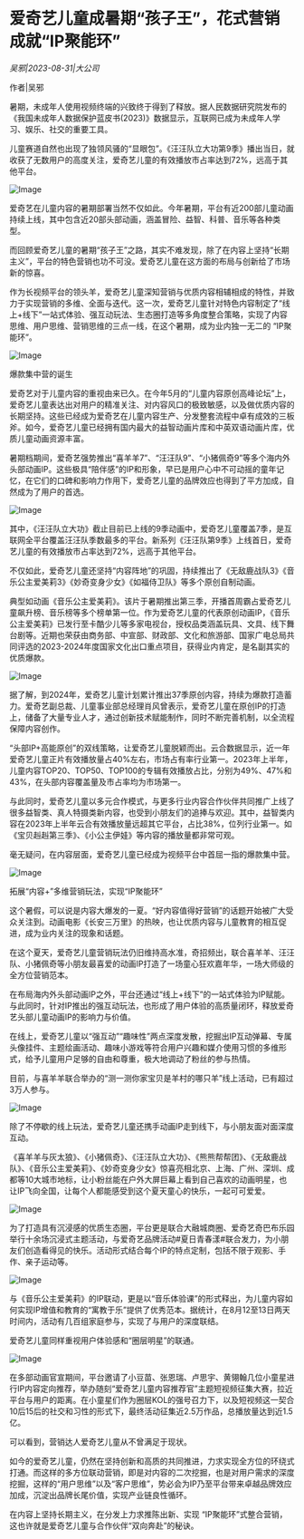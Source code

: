 # 爱奇艺儿童成暑期“孩子王”，花式营销成就“IP聚能环”

*吴邪|2023-08-31|大公司*

作者|吴邪

暑期，未成年人使用视频终端的兴致终于得到了释放。据人民数据研究院发布的《我国未成年人数据保护蓝皮书(2023)》数据显示，互联网已成为未成年人学习、娱乐、社交的重要工具。

儿童赛道自然也出现了独领风骚的“显眼包”。《汪汪队立大功第9季》播出当日，就收获了无数用户的高度关注，爱奇艺儿童的有效播放市占率达到72%，远高于其他平台。

![Image](https://mp.toutiao.com/mp/agw/article_material/open_image/get?code=YTI2Mjc0MTkxOGQ2NzQyMTNlYzE5ZDJlZWQxOGM2MmEsMTY5MzQ4ODE2NzkxNQ==)

爱奇艺在儿童内容的暑期部署当然不仅如此。今年暑期，平台有近200部儿童动画持续上线，其中包含近20部头部动画，涵盖冒险、益智、科普、音乐等各种类型。

而回顾爱奇艺儿童的暑期“孩子王”之路，其实不难发现，除了在内容上坚持“长期主义”，平台的特色营销也功不可没。爱奇艺儿童在这方面的布局与创新给了市场新的惊喜。

作为长视频平台的领头羊，爱奇艺儿童深知营销与优质内容相辅相成的特性，并致力于实现营销的多维、全面与迭代。这一次，爱奇艺儿童针对特色内容制定了“线上+线下”一站式体验、强互动玩法、生态圈打造等多角度整合策略，实现了内容思维、用户思维、营销思维的三点一线，在这个暑期，成为业内独一无二的 “IP聚能环”。

![Image](https://mp.toutiao.com/mp/agw/article_material/open_image/get?code=YzJkNzczYjU5ZDQ2ZDBmNDgzMDRmOTY0ZDAyYTA3MzEsMTY5MzQ4ODE2NzkxNQ==)

爆款集中营的诞生

爱奇艺对于儿童内容的重视由来已久。在今年5月的“儿童内容原创高峰论坛”上，爱奇艺儿童表达出对用户的精准关注、对内容风口的极致敏感，以及做优质内容的长期坚持。这些已经成为爱奇艺在儿童内容生产、分发整套流程中卓有成效的三板斧。如今，爱奇艺儿童已经拥有国内最大的益智动画片库和中英双语动画片库，优质儿童动画资源丰富。

暑期档期间，爱奇艺强势推出“喜羊羊7”、“汪汪队9”、“小猪佩奇9”等多个海内外头部动画IP。这些极具“陪伴感”的IP和形象，早已是用户心中不可动摇的童年记忆，在它们的口碑和影响力作用下，爱奇艺儿童的品牌效应也得到了平方加成，自然成为了用户的首选。

![Image](https://mp.toutiao.com/mp/agw/article_material/open_image/get?code=MzA4MDRkYWUzNzA0NjA4MjE4MmFhZDdlZTdlY2UyMWEsMTY5MzQ4ODE2NzkxNg==)

其中，《汪汪队立大功》截止目前已上线的9季动画中，爱奇艺儿童覆盖7季，是互联网全平台覆盖汪汪队季数最多的平台。新系列《汪汪队第9季》上线首日，爱奇艺儿童的有效播放市占率达到72%，远高于其他平台。

不仅如此，爱奇艺儿童还坚持“内容阵地”的巩固，持续推出了《无敌鹿战队3》《音乐公主爱美莉3》《妙奇变身少女》《如福侍卫队》等多个原创自制动画。

典型如动画《音乐公主爱美莉》。该片于暑期推出第三季，开播首周霸占爱奇艺儿童飙升榜、音乐榜等多个榜单第一位。作为爱奇艺儿童的代表原创动画IP，《音乐公主爱美莉》已发行至卡酷少儿等多家电视台，授权品类涵盖玩具、文具、线下舞台剧等。近期也荣获由商务部、中宣部、财政部、文化和旅游部、国家广电总局共同评选的2023-2024年度国家文化出口重点项目，获得业内肯定，是名副其实的优质爆款。

![Image](https://mp.toutiao.com/mp/agw/article_material/open_image/get?code=MjY3OTFlMjBmNGNjMzYzYTkwNWMzMzM4ZTFkOWM5MWMsMTY5MzQ4ODE2NzkxNg==)

据了解，到2024年，爱奇艺儿童计划累计推出37季原创内容，持续为爆款打造蓄力。爱奇艺副总裁、儿童事业部总经理肖风曾表示，爱奇艺儿童在原创IP的打造上，储备了大量专业人才，通过创新技术赋能制作，同时不断完善机制，以全流程保障内容创作。

“头部IP+高能原创”的双线策略，让爱奇艺儿童脱颖而出。云合数据显示，近一年爱奇艺儿童正片有效播放量占40%左右，市场占有率行业第一。2023年上半年，儿童内容TOP20、TOP50、TOP100的专辑有效播放占比，分别为49%、47%和43%，在头部内容覆盖量及市占率均为市场第一。

与此同时，爱奇艺儿童以多元合作模式，与更多行业内容合作伙伴共同推广上线了很多益智类、真人特摄类新内容，也受到小朋友们的追捧与欢迎。其中，益智类内容在2023年上半年云合有效播放量远超其它平台，占比38%，位列行业第一。如《宝贝赳赳第三季》、《小公主伊娃》等内容的播放量都非常可观。

毫无疑问，在内容层面，爱奇艺儿童已经成为视频平台中首屈一指的爆款集中营。

![Image](https://mp.toutiao.com/mp/agw/article_material/open_image/get?code=ZDNhYTg0MDU2ZDBjYThkYTQxNTdkMGZjZmVkYmMyODMsMTY5MzQ4ODE2NzkxNg==)

拓展“内容+”多维营销玩法，实现“IP聚能环”

这个暑假，可以说是内容大爆发的一夏。“好内容值得好营销”的话题开始被广大受众关注到。动画电影《长安三万里》的热映，也让优质内容与儿童教育的相互促进，成为业内关注的现象和话题。

在这个夏天，爱奇艺儿童营销玩法仍旧维持高水准，奇招频出，联合喜羊羊、汪汪队、小猪佩奇等小朋友最喜爱的动画IP打造了一场童心狂欢嘉年华，一场大师级的全方位营销范本。

在布局海内外头部动画IP之外，平台还通过“线上+线下”的一站式体验为IP赋能。与此同时，针对IP推出的强互动玩法，也形成了用户体验的高质量闭环，释放爱奇艺头部儿童动画IP的影响力与价值。

在线上，爱奇艺儿童以“强互动”“趣味性”两点深度发散，挖掘出IP互动弹幕、专属头像挂件、主题绘画活动、趣味小游戏等符合用户兴趣和媒介使用习惯的多维形式，给予儿童用户足够的自由和尊重，极大地调动了粉丝的参与热情。

目前，与喜羊羊联合举办的“测一测你家宝贝是羊村的哪只羊”线上活动，已有超过3万人参与。

![Image](https://mp.toutiao.com/mp/agw/article_material/open_image/get?code=YmQyNGI5ZTc1MDViYmU5ZTMwNGQ0ZTBhNjcxYWQxMzQsMTY5MzQ4ODE2NzkxNg==)

除了不停歇的线上玩法，爱奇艺儿童还携手动画IP走到线下，与小朋友面对面深度互动。

《喜羊羊与灰太狼》、《小猪佩奇》、《汪汪队立大功》、《熊熊帮帮团》、《无敌鹿战队》、《音乐公主爱美莉》、《妙奇变身少女》惊喜亮相北京、上海、广州、深圳、成都等10大城市地标，让小粉丝能在户外大屏巨幕上看到自己喜欢的动画明星，也让IP飞向全国，让每个人都能感受到这个夏天童心的快乐，一起可可爱爱。

![Image](https://mp.toutiao.com/mp/agw/article_material/open_image/get?code=ODE5OTRkNDk5MzUxNGY0ZTMyNzU3NzkyNjgwYzZmZjEsMTY5MzQ4ODE2NzkxNg==)

为了打造具有沉浸感的优质生态圈，平台更是联合大融城商圈、爱奇艺奇巴布乐园举行十余场沉浸式主题活动，与爱奇艺品牌活动#夏日青春漾#联合发力，为小朋友们创造看得见的快乐。活动形式结合每个IP的特点定制，包括不限于观影、手作、亲子运动等。

![Image](https://mp.toutiao.com/mp/agw/article_material/open_image/get?code=Y2I4YTMxMjg5ODRkYjA0N2I1NDQ1MDViZTg5NzZkNDYsMTY5MzQ4ODE2NzkxNg==)

与《音乐公主爱美莉》的IP联动，更是以“音乐体验课”的形式释出，为儿童内容如何实现IP增值和教育的“寓教于乐”提供了优秀范本。据统计，在8月12至13日两天时间内，活动有几百组家庭参与，实现了与用户的深度联结。

爱奇艺儿童同样重视用户体验感和“圈层明星”的联通。

![Image](https://mp.toutiao.com/mp/agw/article_material/open_image/get?code=NWE4OGY2MjMwOTkwY2YyYzc0YTczYzQwN2Y4NzM3N2IsMTY5MzQ4ODE2NzkxNg==)

在多部动画官宣期间，平台邀请了小豆苗、张恩瑞、卢思宇、黄翎翰几位小童星进行IP内容定向推荐，举办随刻“爱奇艺儿童内容推荐官”主题短视频征集大赛，拉近平台与用户的距离。在小童星们作为圈层KOL的强号召力下，以及短视频这一契合10后15后的社交和习性的形式下，最终活动征集近2.5万作品，总播放量达到近1.5亿。

可以看到，营销达人爱奇艺儿童从不曾满足于现状。

如今的爱奇艺儿童，仍然在坚持创新和高质的共同推进，力求实现全方位的环绕式打通。而这样的多方位联动营销，即是对内容的二次挖掘，也是对用户需求的深度挖掘，这样的“用户思维”以及“客户思维”，势必会为IP乃至平台带来卓越品牌效应加成，沉淀出品牌长尾价值，实现产业链良性循环。

在内容上坚持长期主义，在分发上力求推陈出新、实现 “IP聚能环”式整合营销，这也许就是爱奇艺儿童与合作伙伴“双向奔赴”的秘诀。

